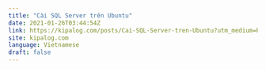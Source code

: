 ```yaml
---
title: "Cài SQL Server trên Ubuntu"
date: 2021-01-26T03:44:54Z
link: https://kipalog.com/posts/Cai-SQL-Server-tren-Ubuntu?utm_medium=RSS&utm_source=news.12bit.vn
site: kipalog.com
language: Vietnamese
draft: false
---
```

